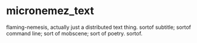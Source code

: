 micronemez_text
===============

flaming-nemesis, actually just a distributed text thing. sortof subtitle; sortof command line; sort of mobscene; sort of poetry. sortof.
